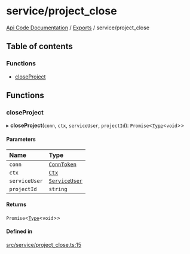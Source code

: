 # service/project\_close
[Api Code Documentation](../README.md) / [Exports](../modules.md) / service/project\_close

## Table of contents

### Functions

- [closeProject](service_project_close.md#closeproject)

## Functions

### closeProject

▸ **closeProject**(`conn`, `ctx`, `serviceUser`, `projectId`): `Promise`\<[`Type`](result.md#type)\<`void`\>\>

#### Parameters

| Name | Type |
| :------ | :------ |
| `conn` | [`ConnToken`](service_conn.md#conntoken) |
| `ctx` | [`Ctx`](../interfaces/lib_ctx.Ctx.md) |
| `serviceUser` | [`ServiceUser`](../interfaces/service_domain_organization_service_user.ServiceUser.md) |
| `projectId` | `string` |

#### Returns

`Promise`\<[`Type`](result.md#type)\<`void`\>\>

#### Defined in

[src/service/project_close.ts:15](https://github.com/openkfw/TruBudget/blob/92640998/api/src/service/project_close.ts#L15)

